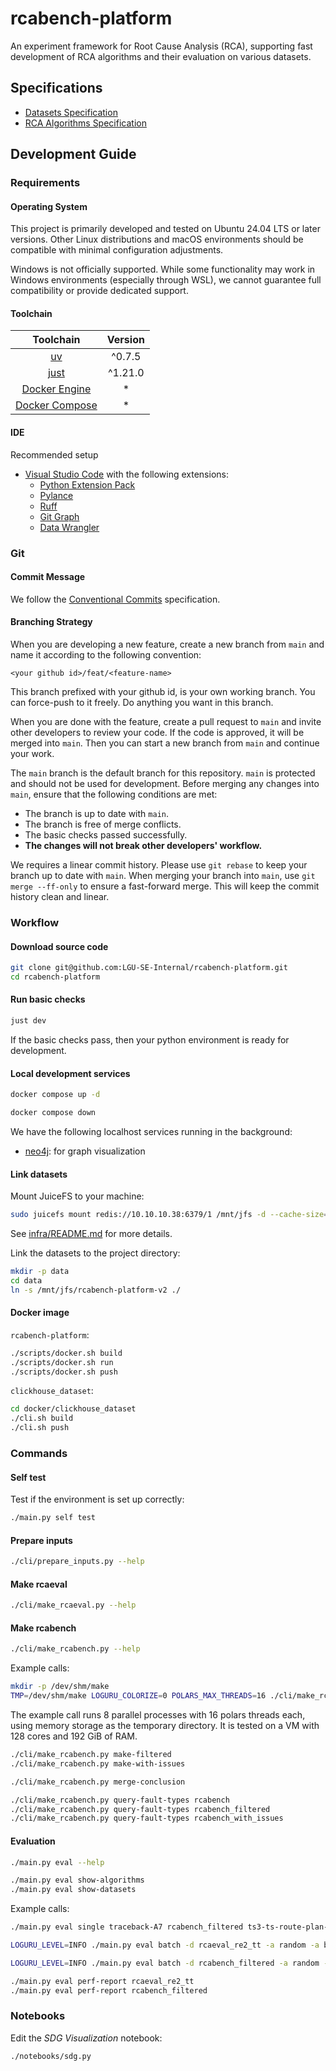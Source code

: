 # rcabench-platform

An experiment framework for Root Cause Analysis (RCA), supporting fast development of RCA algorithms and their evaluation on various datasets.

## Specifications

+ [Datasets Specification](./docs/spec/datasets.md)
+ [RCA Algorithms Specification](./docs/spec/algorithms.md)

## Development Guide

### Requirements

#### Operating System

This project is primarily developed and tested on Ubuntu 24.04 LTS or later versions. Other Linux distributions and macOS environments should be compatible with minimal configuration adjustments.

Windows is not officially supported. While some functionality may work in Windows environments (especially through WSL), we cannot guarantee full compatibility or provide dedicated support.

#### Toolchain

|                     Toolchain                      | Version |
| :------------------------------------------------: | :-----: |
|          [uv](https://docs.astral.sh/uv)           | ^0.7.5  |
|       [just](https://github.com/casey/just)        | ^1.21.0 |
|  [Docker Engine](https://docs.docker.com/engine/)  |    *    |
| [Docker Compose](https://docs.docker.com/compose/) |    *    |

#### IDE

Recommended setup

+ [Visual Studio Code](https://code.visualstudio.com/) with the following extensions:
    + [Python Extension Pack](https://marketplace.visualstudio.com/items?itemName=donjayamanne.python-extension-pack)
    + [Pylance](https://marketplace.visualstudio.com/items?itemName=ms-python.vscode-pylance)
    + [Ruff](https://marketplace.visualstudio.com/items?itemName=charliermarsh.ruff)
    + [Git Graph](https://marketplace.visualstudio.com/items?itemName=mhutchie.git-graph)
    + [Data Wrangler](https://marketplace.visualstudio.com/items?itemName=ms-toolsai.datawrangler)

### Git

#### Commit Message

We follow the [Conventional Commits](https://www.conventionalcommits.org/en/v1.0.0/) specification.

#### Branching Strategy

When you are developing a new feature, create a new branch from `main` and name it according to the following convention:

```
<your github id>/feat/<feature-name>
```

This branch prefixed with your github id, is your own working branch. You can force-push to it freely. Do anything you want in this branch. 

When you are done with the feature, create a pull request to `main` and invite other developers to review your code. If the code is approved, it will be merged into `main`. Then you can start a new branch from `main` and continue your work.

The `main` branch is the default branch for this repository. `main` is protected and should not be used for development. Before merging any changes into `main`, ensure that the following conditions are met:
+ The branch is up to date with `main`.
+ The branch is free of merge conflicts.
+ The basic checks passed successfully.
+ **The changes will not break other developers' workflow.**

We requires a linear commit history. Please use `git rebase` to keep your branch up to date with `main`. When merging your branch into `main`, use `git merge --ff-only` to ensure a fast-forward merge. This will keep the commit history clean and linear.

### Workflow

#### Download source code

```bash
git clone git@github.com:LGU-SE-Internal/rcabench-platform.git
cd rcabench-platform
```

#### Run basic checks

```bash
just dev
```

If the basic checks pass, then your python environment is ready for development.

#### Local development services

```bash
docker compose up -d
```

```bash
docker compose down
```

We have the following localhost services running in the background:
+ [neo4j](https://neo4j.com/): for graph visualization

#### Link datasets

Mount JuiceFS to your machine:

```bash
sudo juicefs mount redis://10.10.10.38:6379/1 /mnt/jfs -d --cache-size=1024
```

See [infra/README.md](infra/README.md) for more details.

Link the datasets to the project directory:

```bash
mkdir -p data
cd data
ln -s /mnt/jfs/rcabench-platform-v2 ./
```

#### Docker image

`rcabench-platform`:

```bash
./scripts/docker.sh build
./scripts/docker.sh run
./scripts/docker.sh push
```

`clickhouse_dataset`:

```bash
cd docker/clickhouse_dataset
./cli.sh build
./cli.sh push
```

### Commands

#### Self test

Test if the environment is set up correctly:

```bash
./main.py self test
```

#### Prepare inputs

```bash
./cli/prepare_inputs.py --help
```

#### Make rcaeval

```bash
./cli/make_rcaeval.py --help
```

#### Make rcabench

```bash
./cli/make_rcabench.py --help
```

Example calls:

```bash
mkdir -p /dev/shm/make
TMP=/dev/shm/make LOGURU_COLORIZE=0 POLARS_MAX_THREADS=16 ./cli/make_rcabench.py run --parallel=8 >temp/a.log 2>&1
```

The example call runs 8 parallel processes with 16 polars threads each, using memory storage as the temporary directory. It is tested on a VM with 128 cores and 192 GiB of RAM.

```bash
./cli/make_rcabench.py make-filtered
./cli/make_rcabench.py make-with-issues
```

```bash
./cli/make_rcabench.py merge-conclusion
```

```bash
./cli/make_rcabench.py query-fault-types rcabench
./cli/make_rcabench.py query-fault-types rcabench_filtered
./cli/make_rcabench.py query-fault-types rcabench_with_issues
```

#### Evaluation

```bash
./main.py eval --help
```

```bash
./main.py eval show-algorithms
./main.py eval show-datasets
```

Example calls:

```bash
./main.py eval single traceback-A7 rcabench_filtered ts3-ts-route-plan-service-request-delay-59s2q4
```

```bash
LOGURU_LEVEL=INFO ./main.py eval batch -d rcaeval_re2_tt -a random -a baro -a nsigma -a traceback-A7 --use-cpus=112 --clear >temp/a.log 2>&1
```

```bash
LOGURU_LEVEL=INFO ./main.py eval batch -d rcabench_filtered -a random -a baro -a nsigma -a traceback-A7 --use-cpus=112 --clear >temp/a.log 2>&1
```

```bash
./main.py eval perf-report rcaeval_re2_tt
./main.py eval perf-report rcabench_filtered
```

### Notebooks

Edit the *SDG Visualization* notebook:

```bash
./notebooks/sdg.py
```
